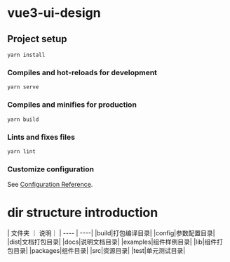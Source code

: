 # vue3-ui-design

## Project setup

```
yarn install
```

### Compiles and hot-reloads for development

```
yarn serve
```

### Compiles and minifies for production

```
yarn build
```

### Lints and fixes files

```
yarn lint
```

### Customize configuration

See [Configuration Reference](https://cli.vuejs.org/config/).

# dir structure introduction

| 文件夹 ｜ 说明｜
| ---- | ----|
|build|打包编译目录|
|config|参数配置目录|
|dist|文档打包目录|
|docs|说明文档目录|
|examples|组件样例目录|
|lib|组件打包目录|
|packages|组件目录|
|src|资源目录|
|test|单元测试目录|
